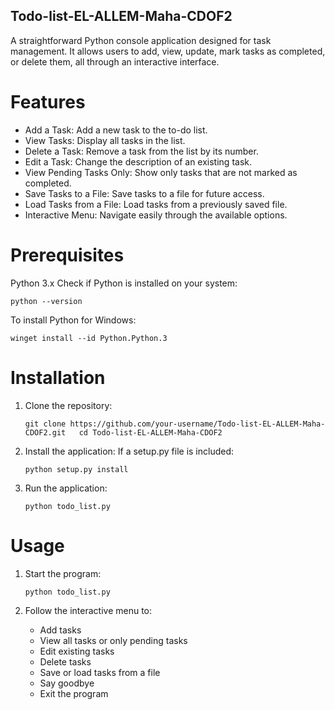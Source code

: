 ## Todo-list-EL-ALLEM-Maha-CDOF2
A straightforward Python console application designed for task management. It allows users to add, view, update, mark tasks as completed, or delete them, all through an interactive interface.

# Features
  - Add a Task: Add a new task to the to-do list.
  - View Tasks: Display all tasks in the list.
  - Delete a Task: Remove a task from the list by its number.
  -  Edit a Task: Change the description of an existing task.
  - View Pending Tasks Only: Show only tasks that are not marked as completed.
  - Save Tasks to a File: Save tasks to a file for future access.
  - Load Tasks from a File: Load tasks from a previously saved file.
  - Interactive Menu: Navigate easily through the available options.

# Prerequisites
Python 3.x
Check if Python is installed on your system:

```python --version```

To install Python for Windows:

``winget install --id Python.Python.3``

# Installation
  1. Clone the repository:
     
      ``git clone https://github.com/your-username/Todo-list-EL-ALLEM-Maha-CDOF2.git  
        cd Todo-list-EL-ALLEM-Maha-CDOF2``

  2. Install the application:
     If a setup.py file is included:
     
     ``python setup.py install``
    
  3. Run the application:

     ``python todo_list.py``

# Usage
   1. Start the program:

      ``python todo_list.py``

   2. Follow the interactive menu to:
      - Add tasks
      - View all tasks or only pending tasks
      - Edit existing tasks
      - Delete tasks
      - Save or load tasks from a file
      - Say goodbye
      - Exit the program
      